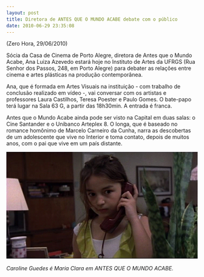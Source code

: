 ```yaml
---
layout: post
title: Diretora de ANTES QUE O MUNDO ACABE debate com o público
date: 2010-06-29 23:35:08
---
```

(Zero Hora, 29/06/2010)

Sócia da Casa de Cinema de Porto Alegre, diretora de Antes que o Mundo Acabe, Ana Luiza Azevedo estará hoje no Instituto de Artes da UFRGS (Rua Senhor dos Passos, 248, em Porto Alegre) para debater as relações entre cinema e artes plásticas na produção contemporânea.

Ana, que é formada em Artes Visuais na instituição - com trabalho de conclusão realizado em vídeo -, vai conversar com os artistas e professores Laura Castilhos, Teresa Poester e Paulo Gomes. O bate-papo terá lugar na Sala 63 G, a partir das 18h30min. A entrada é franca.

Antes que o Mundo Acabe ainda pode ser visto na Capital em duas salas: o Cine Santander e o Unibanco Arteplex 8. O longa, que é baseado no romance homônimo de Marcelo Carneiro da Cunha, narra as descobertas de um adolescente que vive no Interior e toma contato, depois de muitos anos, com o pai que vive em um país distante.



![](/uploads/aqma-carol-fone.jpg)

*Caroline Guedes é Maria Clara em ANTES QUE O MUNDO ACABE.*